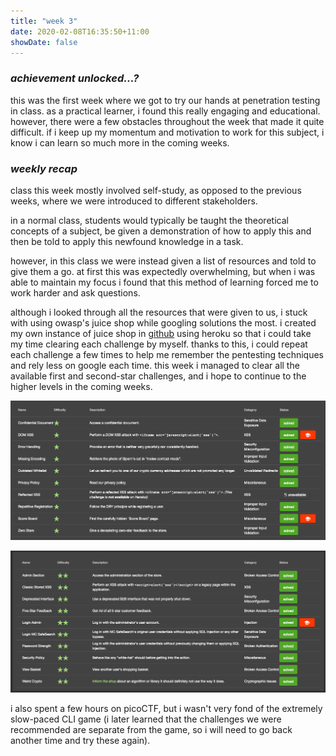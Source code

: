 ```yaml
---
title: "week 3"
date: 2020-02-08T16:35:50+11:00
showDate: false
---
```


### *achievement unlocked...?*

this was the first week where we got to try our hands at penetration testing in class. as a practical learner, i found this really engaging and educational. however, there were a few obstacles throughout the week that made it quite difficult. if i keep up my momentum and motivation to work for this subject, i know i can learn so much more in the coming weeks.

### *weekly recap*

class this week mostly involved self-study, as opposed to the previous weeks, where we were introduced to different stakeholders. 

in a normal class, students would typically be taught the theoretical concepts of a subject, be given a demonstration of how to apply this and then be told to apply this newfound knowledge in a task. 

however, in this class we were instead given a list of resources and told to give them a go. at first this was expectedly overwhelming, but when i was able to maintain my focus i found that this method of learning forced me to work harder and ask questions. 

although i looked through all the resources that were given to us, i stuck with using owasp's juice shop while googling solutions the most. i created my own instance of juice shop in [github](https://github.com/yukariinc/juice-shop) using heroku so that i could take my time clearing each challenge by myself. thanks to this, i could repeat each challenge a few times to help me remember the pentesting techniques and rely less on google each time. this week i managed to clear all the available first and second-star challenges, and i hope to continue to the higher levels in the coming weeks.

![juice shop](https://github.com/yukariinc/yukariinc.github.io/blob/master/images/1star.png?raw=true)

![juice shop 2](https://github.com/yukariinc/yukariinc.github.io/blob/master/images/2star.png?raw=true)

i also spent a few hours on picoCTF, but i wasn't very fond of the extremely slow-paced CLI game (i later learned that the challenges we were recommended are separate from the game, so i will need to go back another time and try these again).